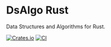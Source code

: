 # DsAlgo Rust

Data Structures and Algorithms for Rust.

[![Crates.io][crates-badge]][crates-url]
[![CI][actions-badge]][actions-url]

[crates-badge]: https://img.shields.io/crates/v/dsalgo.svg
[crates-url]: https://crates.io/crates/dsalgo
[actions-badge]: https://github.com/kagemeka/dsalgo/actions/workflows/rust.yml/badge.svg
[actions-url]: https://github.com/kagemeka/dsalgo/actions/workflows/rust.yml
